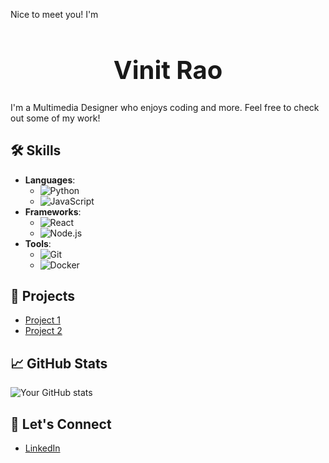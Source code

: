 Nice to meet you! I'm
<h1 style="font-size: 40px; text-align: center;">
  <a href="https://vinitrao.com" style="text-decoration: none; color: inherit;">Vinit Rao</a>
</h1>

I'm a Multimedia Designer who enjoys coding and more. Feel free to check out some of my work!

## 🛠️ Skills
- **Languages**: 
  - ![Python](https://img.shields.io/badge/Python-%233776B3?style=for-the-badge&logo=python&logoColor=white)
  - ![JavaScript](https://img.shields.io/badge/JavaScript-%23F7DF1E?style=for-the-badge&logo=javascript&logoColor=black)
- **Frameworks**: 
  - ![React](https://img.shields.io/badge/React-%2320232a?style=for-the-badge&logo=react&logoColor=%2361DAFB)
  - ![Node.js](https://img.shields.io/badge/Node.js-%23339933?style=for-the-badge&logo=node.js&logoColor=white)
- **Tools**: 
  - ![Git](https://img.shields.io/badge/Git-%23F14E32?style=for-the-badge&logo=git&logoColor=white)
  - ![Docker](https://img.shields.io/badge/Docker-%232496ED?style=for-the-badge&logo=docker&logoColor=white)

## 🚀 Projects
- [Project 1](https://github.com/your-username/project-1)
- [Project 2](https://github.com/your-username/project-2)

## 📈 GitHub Stats
![Your GitHub stats](https://github-readme-stats.vercel.app/api?username=your-username&show_icons=true&count_private=true&hide_title=true)

## 🔗 Let's Connect
- [LinkedIn](https://www.linkedin.com/in/your-linkedin-profile)
